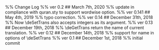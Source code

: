 %% Change Log
%% ver 0.2 ## March 7th, 2020
%% update in compliance with quran.sty to support wordwise option. 
%% ver 0.141 ## May 4th, 2019
%% typo correction.
%% ver 0.14 ## December 31th, 2018
%% Now \deSetTrans also accepts integers as its argument.
%% ver 0.13 ## December 19th, 2018
%% \deGetTrans return the name of current translation. 
%% ver 0.12 ## December 14th, 2018
%% support for name in options of  \deSetTrans
%% ver 0.1 ## December 1st, 2018
%% initial commit

